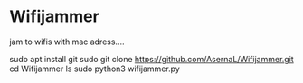 # Wifijammer
jam to wifis with mac adress....

sudo apt install git
sudo git clone https://github.com/AsernaL/Wifijammer.git
cd Wifijammer
ls
sudo python3 wifijammer.py
